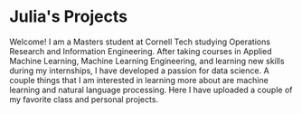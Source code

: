 # Julia's Projects
Welcome! I am a Masters student at Cornell Tech studying Operations Research and Information Engineering. After taking courses in Applied Machine Learning, Machine Learning Engineering, and learning new skills during my internships, I have developed a passion for data science. A couple things that I am interested in learning more about are machine learning and natural language processing. Here I have uploaded a couple of my favorite class and personal projects. 
